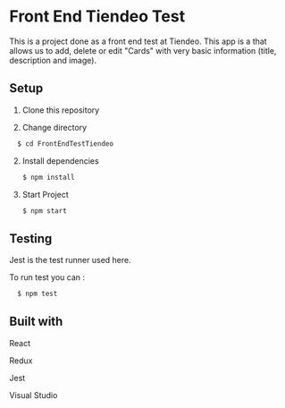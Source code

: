 Front End Tiendeo Test
============================

This is a project done as a front end test at Tiendeo. This app is a that allows us to add, delete or edit "Cards" with very basic information (title, description and image).


Setup
-----

1. Clone this repository

2. Change directory
 ```bash
   $ cd FrontEndTestTiendeo
   ```

2. Install dependencies
   ```bash
   $ npm install
   ```

3. Start Project
   ```bash
   $ npm start
   ```
 
 Testing
 -------
 
 Jest is the test runner used here. 
 
 To run test you can :
 
 ```bash
   $ npm test
 ```
 
Built with
----------

 React
 
 Redux
 
 Jest
 
 Visual Studio
